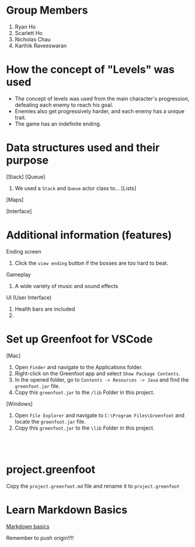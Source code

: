 # Group Members
1. Ryan Ho
2. Scarlett Ho
3. Nicholas Chau
4. Karthik Raveeswaran

# How the concept of "Levels" was used
* The concept of levels was used from the main character's progression, defeating each enemy to reach his goal.
* Enemies also get progressively harder, and each enemy has a unique trait.
* The game has an indefinite ending. 

# Data structures used and their purpose 

[Stack] [Queue]
1. We used a `Stack` and `Queue` actor class to...
[Lists]

[Maps] 

[Interface]

# Additional information (features)

Ending screen
  1. Click the `view ending` button if the bosses are too hard to beat.

Gameplay
  1. A wide variety of music and sound effects
   

UI (User Interface)
  1. Health bars are included
  2. 












# Set up Greenfoot for VSCode
[Mac]
1. Open `Finder` and navigate to the Applications folder.
2. Right-click on the Greenfoot app and select `Show Package Contents`.
3. In the opened folder, go to `Contents -> Resources -> Java` and find the `greenfoot.jar` file.
4. Copy this `greenfoot.jar` to the `/lib` Folder in this project.

[Windows]
1. Open `File Explorer` and navigate to `C:\Program Files\Greenfoot` and locate the `greenfoot.jar` file.
2. Copy this `greenfoot.jar` to the `\lib` Folder in this project.

<br>
<br>

# project.greenfoot
Copy the `project.greenfoot.md` file and rename it to `project.greenfoot`

# Learn Markdown Basics
[Markdown basics](https://www.markdownguide.org/getting-started/)

Remember to push origin!!!!
